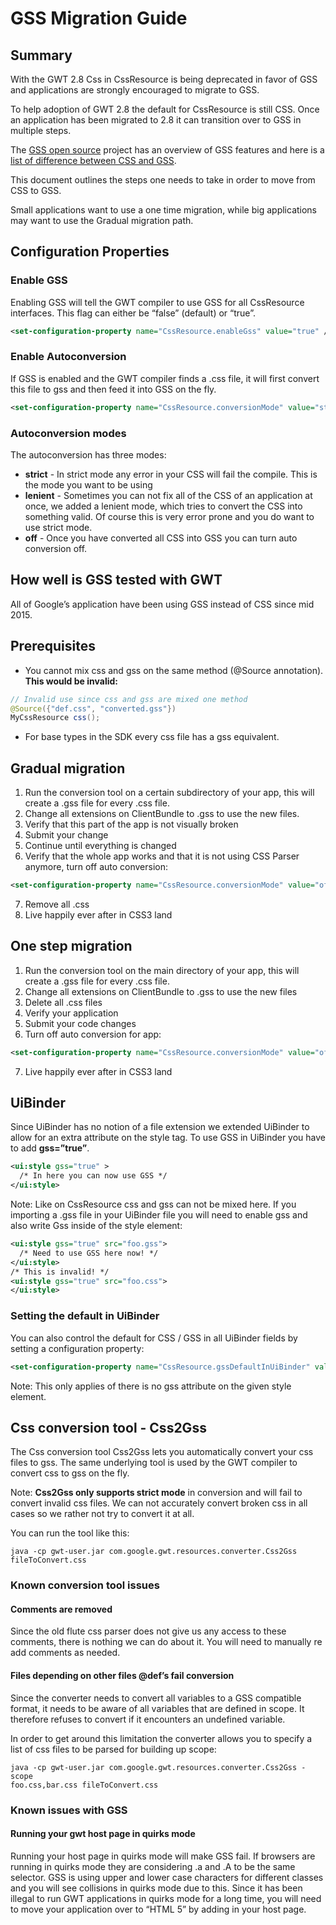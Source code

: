 # GSS Migration Guide

## Summary

With the GWT 2.8 Css in CssResource is being deprecated in favor of GSS and
applications are strongly encouraged to migrate to GSS.

To help adoption of GWT 2.8 the default for CssResource is still CSS. Once an
application has been migrated to 2.8 it can transition over to GSS in multiple
steps.

The [GSS open source](https://code.google.com/p/closure-stylesheets/) project has an overview of GSS features and here is a [list of difference between CSS and GSS](https://www.gwtproject.org/doc/latest/DevGuideGssVsCss.html).

This document outlines the steps one needs to take in order to move from CSS to
GSS.

Small applications want to use a one time migration, while big applications may
want to use the Gradual migration path.

## Configuration Properties

### Enable GSS

Enabling GSS will tell the GWT compiler to use GSS for all CssResource
interfaces. This flag can either be “false” (default) or “true”.


```xml
<set-configuration-property name="CssResource.enableGss" value="true" />
```

### Enable Autoconversion

If GSS is enabled and the GWT compiler finds a .css file, it will first convert
this file to gss and then feed it into GSS on the fly.


```xml
<set-configuration-property name="CssResource.conversionMode" value="strict" />
```

### Autoconversion modes

The autoconversion has three modes:

  * <strong>strict</strong> - In strict mode any error in your CSS will fail the compile. This is the mode
you want to be using
  * <strong>lenient</strong> - Sometimes you can not fix all of the CSS of an application at once, we added
a lenient mode, which tries to convert the CSS into something valid. Of course
this is very error prone and you do want to use strict mode.
  * <strong>off</strong> - Once you have converted all CSS into GSS you can turn auto conversion off.

## How well is GSS tested with GWT

All of Google’s application have been using GSS instead of CSS since mid 2015.

## Prerequisites

  * You cannot mix css and gss on the same method (@Source annotation).
<strong>This would be invalid:</strong>


```java
// Invalid use since css and gss are mixed one method
@Source({"def.css", "converted.gss"})
MyCssResource css();
```

  * For base types in the SDK  every css file has a gss equivalent.

## Gradual migration

  1. Run the conversion tool on a certain subdirectory of your app, this will create
     a .gss file for every .css file.
  2. Change all extensions on ClientBundle to .gss to use the new files.
  3. Verify that this part of the app is not visually broken
  4. Submit your change
  5. Continue until everything is changed
  6. Verify that the whole app works and that it is not using CSS Parser anymore,
turn off auto conversion:


```xml
<set-configuration-property name="CssResource.conversionMode" value="off" />
```

  7. Remove all .css
  8. Live happily ever after in CSS3 land

## One step migration

  1. Run the conversion tool on the main directory of your app, this will create a
.gss file for every .css file.
  2. Change all extensions on ClientBundle to .gss to use the new files
  3. Delete all .css files
  4. Verify your application
  5. Submit your code changes
  6. Turn off auto conversion for app:


```xml
<set-configuration-property name="CssResource.conversionMode" value="off" />
```

  7. Live happily ever after in CSS3 land

## UiBinder

Since UiBinder has no notion of a file extension we extended UiBinder to allow
for an extra attribute on the style tag. To use GSS in UiBinder you have to add <strong>gss=”true”</strong>.


```xml
<ui:style gss="true" >
  /* In here you can now use GSS */
</ui:style>
```

Note: Like on CssResource css and gss can not be mixed here. If you importing a
.gss file in your UiBinder file you will need to enable gss and also write Gss
inside of the style element:


```xml
<ui:style gss="true" src="foo.gss">
  /* Need to use GSS here now! */
</ui:style>
/* This is invalid! */
<ui:style gss="true" src="foo.css">
</ui:style>
```

### Setting the default in UiBinder

You can also control the default for CSS / GSS in all UiBinder fields by
setting a configuration property:


```xml
<set-configuration-property name="CssResource.gssDefaultInUiBinder" value="true" />
```

Note: This only applies of there is no gss attribute on the given style
element.

## Css conversion tool - Css2Gss

The Css conversion tool Css2Gss lets you automatically convert your css files
to gss. The same underlying tool is used by the GWT compiler to convert css to
gss on the fly.

Note: <strong>Css2Gss only supports strict mode</strong> in conversion and will fail to convert invalid css files. We can not
accurately convert broken css in all cases so we rather not try to convert it
at all.

You can run the tool like this:


```shell
java -cp gwt-user.jar com.google.gwt.resources.converter.Css2Gss
fileToConvert.css
```

### Known conversion tool issues

#### Comments are removed

Since the old flute css parser does not give us any access to these comments,
there is nothing we can do about it. You will need to manually re add comments
as needed.

#### Files depending on other files @def’s fail conversion

Since the converter needs to convert all variables to a GSS compatible format,
it needs to be aware of all variables that are defined in scope. It therefore
refuses to convert if it encounters an undefined variable.

In order to get around this limitation the converter allows you to specify a
list of css files to be parsed for building up scope:


```shell
java -cp gwt-user.jar com.google.gwt.resources.converter.Css2Gss -scope
foo.css,bar.css fileToConvert.css
```

### Known issues with GSS

#### Running your gwt host page in quirks mode

Running your host page in quirks mode will make GSS fail. If browsers are
running in quirks mode they are considering .a and .A to be the same selector.
GSS is using upper and lower case characters for different classes and you will
see collisions in quirks mode due to this. Since it has been illegal to run GWT
applications in quirks mode for a long time, you will need to move your
application over to “HTML 5” by adding <!doctype html> in your host page.

